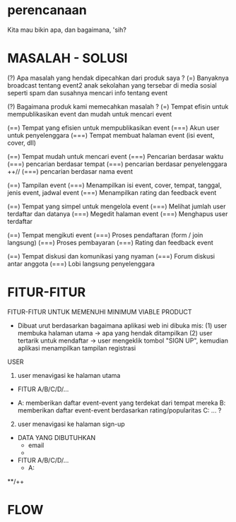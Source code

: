 # perencanaan
Kita mau bikin apa, dan bagaimana, 'sih?

# MASALAH - SOLUSI
(?) Apa masalah yang hendak dipecahkan dari produk saya ?
(=) Banyaknya broadcast tentang event2 anak sekolahan yang tersebar di media sosial seperti spam
    dan susahnya mencari info tentang event

(?) Bagaimana produk kami memecahkan masalah ?
(=) Tempat efisin untuk mempublikasikan event dan mudah untuk mencari event

(==) Tempat yang efisien untuk mempublikasikan event
(===) Akun user untuk penyelenggara
(===) Tempat membuat halaman event (isi event, cover, dll)

(==) Tempat mudah untuk mencari event
(===) Pencarian berdasar waktu
(===) pencarian berdasar tempat
(===) pencarian berdasar penyelenggara
++// (===) pencarian berdasar nama event

(==) Tampilan event
(===) Menampilkan isi event, cover, tempat, tanggal, jenis event, jadwal event
(===) Menampilkan rating dan feedback event

(==) Tempat yang simpel untuk mengelola event
(===) Melihat jumlah user terdaftar dan datanya
(===) Megedit halaman event
(===) Menghapus user terdaftar

(==) Tempat mengikuti event
(===) Proses pendaftaran (form / join langsung)
(===) Proses pembayaran
(===) Rating dan feedback event

(==) Tempat diskusi dan komunikasi yang nyaman
(===) Forum diskusi antar anggota
(===) Lobi langsung penyelenggara


# FITUR-FITUR
FITUR-FITUR UNTUK MEMENUHI MINIMUM VIABLE PRODUCT
* Dibuat urut berdasarkan bagaimana aplikasi web ini dibuka
	mis: (1) user membuka halaman utama -> apa yang hendak ditampilkan
	     (2) user tertarik untuk mendaftar -> user mengeklik tombol "SIGN UP", kemudian aplikasi menampilkan tampilan registrasi
		     

USER
1) user menavigasi ke halaman utama
* FITUR A/B/C/D/...
- A: memberikan daftar event-event yang terdekat dari tempat mereka
  B: memberikan daftar event-event berdasarkan rating/popularitas
  C: ... ?

2) user menavigasi ke halaman sign-up
* DATA YANG DIBUTUHKAN
	- email
	- 
* FITUR A/B/C/D/...
	- A: 

**/++

# FLOW
